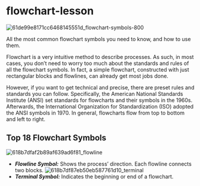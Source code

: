 # flowchart-lesson
![61de99e8171cc6468145551d_flowchart-symbols-800](https://user-images.githubusercontent.com/74696117/227470414-2f3b0ef5-b090-4191-960a-8b9e32a0657c.png)

All the most common flowchart symbols you need to know, and how to use them.

Flowchart is a very intuitive method to describe processes. As such, in most cases, you don’t need to worry too much about the standards and rules of all the flowchart symbols. In fact, a simple flowchart, constructed with just rectangular blocks and flowlines, can already get most jobs done.

However, if you want to get technical and precise, there are preset rules and standards you can follow. Specifically, the American National Standards Institute (ANSI) set standards for flowcharts and their symbols in the 1960s. Afterwards, the International Organization for Standardization (ISO) adopted the ANSI symbols in 1970. In general, flowcharts flow from top to bottom and left to right.

## Top 18 Flowchart Symbols
![618b7dfaf2b89af639ad6f81_flowline](https://user-images.githubusercontent.com/74696117/227470858-cb4968d8-c3d7-470f-9bc7-a31600e79154.png)
- ***Flowline Symbol:*** Shows the process’ direction. Each flowline connects two blocks.
![618b7df87eb50eb587761d10_terminal](https://user-images.githubusercontent.com/74696117/227470976-dff4ce31-9032-4f71-8713-556c218a1c1a.png)
- ***Terminal Symbol:*** Indicates the beginning or end of a flowchart.
